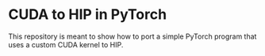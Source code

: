 # CUDA to HIP in PyTorch

This repository is meant to show how to port a simple PyTorch program that uses a custom CUDA kernel to HIP.

